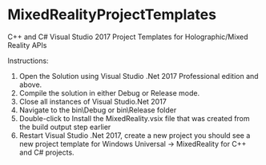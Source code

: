 # MixedRealityProjectTemplates
C++ and C# Visual Studio 2017 Project Templates for Holographic/Mixed Reality APIs

Instructions:
  1. Open the Solution using Visual Studio .Net 2017 Professional edition and above.
  2. Compile the solution in either Debug or Release mode.
  3. Close all instances of Visual Studio.Net 2017
  4. Navigate to the bin\Debug or bin\Release folder
  5. Double-click to Install the MixedReality.vsix file that was created from the build output step earlier
  6. Restart Visual Studio .Net 2017, create a new project you should see a new project template for Windows Universal -> MixedReality for C++ and C# projects.
